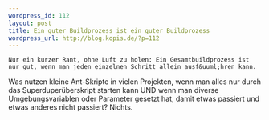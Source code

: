 ```yaml
--- 
wordpress_id: 112
layout: post
title: Ein guter Buildprozess ist ein guter Buildprozess
wordpress_url: http://blog.kopis.de/?p=112
---
```


    Nur ein kurzer Rant, ohne Luft zu holen: Ein Gesamtbuildprozess ist nur gut, wenn man jeden einzelnen Schritt allein ausf&uuml;hren kann.

Was nutzen kleine Ant-Skripte in vielen Projekten, wenn man alles nur durch das Superduper&uuml;berskript starten kann UND wenn man diverse Umgebungsvariablen oder Parameter gesetzt hat, damit etwas passiert und etwas anderes nicht passiert? Nichts.
  
